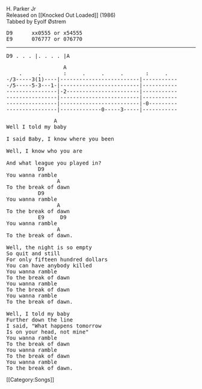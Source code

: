 H. Parker Jr<br>
Released on [[Knocked Out Loaded]] (1986)<br>
Tabbed by Eyolf Østrem

<pre class="chords">
D9      xx0555 or x54555
E9      076777 or 076770
</pre>

----
<pre class="verse">
D9 . . . |. . . . |A
</pre>
<pre class="tab">
                  A
    .     .       :     .     .     .       :     .
-/3-----3(1)----|-------------------------|-----------
-/5-----5-3---1-|-------------------------|-----------
----------------|-2-----------------------|-----------
----------------|-------------------------|-----------
----------------|-------------------------|-0---------
----------------|-------------0-----3-----|-----------
</pre>
<pre class="verse">
               A
Well I told my baby

I said Baby, I know where you been

Well, I know who you are

And what league you played in?
          D9
You wanna ramble
                A
To the break of dawn
          D9
You wanna ramble
                A
To the break of dawn
          E9     D9
You wanna ramble
                A
To the break of dawn.

Well, the night is so empty
So quit and still
For only fifteen hundred dollars
You can have anybody killed
You wanna ramble
To the break of dawn
You wanna ramble
To the break of dawn
You wanna ramble
To the break of dawn.

Well, I told my baby
Further down the line
I said, "What happens tomorrow
Is on your head, not mine"
You wanna ramble
To the break of dawn
You wanna ramble
To the break of dawn
You wanna ramble
To the break of dawn.
</pre>

[[Category:Songs]]
